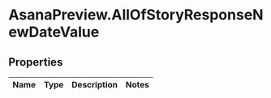 # AsanaPreview.AllOfStoryResponseNewDateValue

## Properties
Name | Type | Description | Notes
------------ | ------------- | ------------- | -------------
